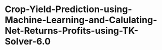 # Crop-Yield-Prediction-using-Machine-Learning-and-Calulating-Net-Returns-Profits-using-TK-Solver-6.0